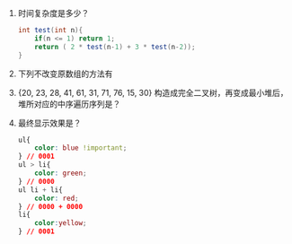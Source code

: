 1. 时间复杂度是多少？

   ```java
   int test(int n){
       if(n <= 1) return 1;
       return ( 2 * test(n-1) + 3 * test(n-2));
   }
   ```

   

 

2. 下列不改变原数组的方法有



3. {20, 23, 28, 41, 61, 31, 71, 76, 15, 30} 构造成完全二叉树，再变成最小堆后，堆所对应的中序遍历序列是？



4. 最终显示效果是？

   ```css
   ul{
       color: blue !important;
   } // 0001
   ul > li{
       color: green;
   } // 0000
   ul li + li{
       color: red;
   } // 0000 + 0000
   li{
       color:yellow;
   } // 0001
   ```

   